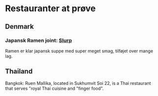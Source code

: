 # Restauranter at prøve
## Denmark
### Japansk Ramen joint: [Slurp](https://www.google.com/search?channel=fs&client=ubuntu&q=Slurp)
Ramen er klar japansk suppe med super meget smag, tilføjet over mange lag.

## Thailand
Bangkok: Ruen Mallika, located in Sukhumvit Soi 22, is a Thai restaurant that serves "royal Thai cuisine and "finger food".
